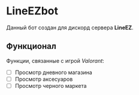 # LineEZbot
Данный бот создан для дискорд сервера **LineEZ**. 
## Функционал
Функции, связанные с игрой *Valorant*:
- [ ] Просмотр дневного магазина 
- [ ] Просмотр аксесуаров 
- [ ] Просмотр черного маркета 
